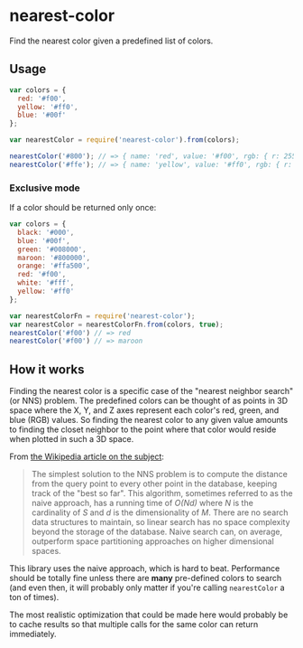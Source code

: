 # nearest-color

Find the nearest color given a predefined list of colors.

## Usage

```javascript
var colors = {
  red: '#f00',
  yellow: '#ff0',
  blue: '#00f'
};

var nearestColor = require('nearest-color').from(colors);

nearestColor('#800'); // => { name: 'red', value: '#f00', rgb: { r: 255, g: 0, b: 0 } }
nearestColor('#ffe'); // => { name: 'yellow', value: '#ff0', rgb: { r: 255, g: 255, b: 0 } }
```

### Exclusive mode

If a color should be returned only once:
```javascript
var colors = {
  black: '#000',
  blue: '#00f',
  green: '#008000',
  maroon: '#800000',
  orange: '#ffa500',
  red: '#f00',
  white: '#fff',
  yellow: '#ff0'
};

var nearestColorFn = require('nearest-color');
var nearestColor = nearestColorFn.from(colors, true);
nearestColor('#f00') // => red
nearestColor('#f00') // => maroon
```
## How it works

Finding the nearest color is a specific case of the "nearest neighbor search" (or NNS) problem. The predefined colors can be thought of as points in 3D space where the X, Y, and Z axes represent each color's red, green, and blue (RGB) values. So finding the nearest color to any given value amounts to finding the closet neighbor to the point where that color would reside when plotted in such a 3D space.

From [the Wikipedia article on the subject](http://en.wikipedia.org/wiki/Nearest_neighbor_search):

> The simplest solution to the NNS problem is to compute the distance from the query point 
> to every other point in the database, keeping track of the "best so far". This algorithm, 
> sometimes referred to as the naive approach, has a running time of *O(Nd)* where *N* is 
> the cardinality of *S* and *d* is the dimensionality of *M*. There are no search data 
> structures to maintain, so linear search has no space complexity beyond the storage of the 
> database. Naive search can, on average, outperform space partitioning approaches on higher 
> dimensional spaces.

This library uses the naive approach, which is hard to beat. Performance should be totally fine unless there are **many** pre-defined colors to search (and even then, it will probably only matter if you're calling `nearestColor` a ton of times).

The most realistic optimization that could be made here would probably be to cache results so that multiple calls for the same color can return immediately.
